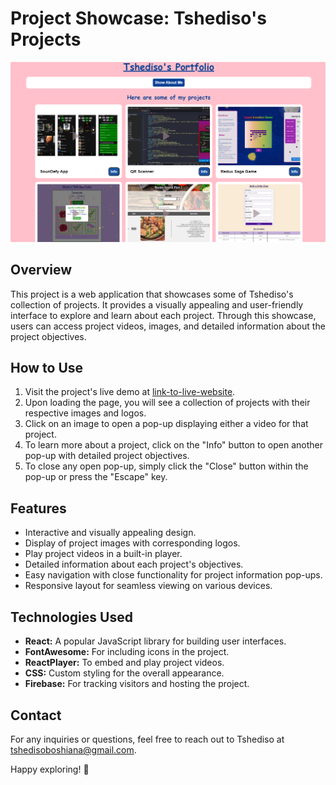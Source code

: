 # Project Showcase: Tshediso's Projects 

[![Project Showcase Demo](public/images/thumbnails/demo.png)](https://projects-5584f.web.app/)

## Overview

This project is a web application that showcases some of Tshediso's collection of projects. It provides a visually appealing and user-friendly interface to explore and learn about each project. Through this showcase, users can access project videos, images, and detailed information about the project objectives.

## How to Use

1. Visit the project's live demo at [link-to-live-website](https://projects-5584f.web.app/).
2. Upon loading the page, you will see a collection of projects with their respective images and logos.
3. Click on an image to open a pop-up displaying either a video for that project.
4. To learn more about a project, click on the "Info" button to open another pop-up with detailed project objectives.
5. To close any open pop-up, simply click the "Close" button within the pop-up or press the "Escape" key.

## Features

- Interactive and visually appealing design.
- Display of project images with corresponding logos.
- Play project videos in a built-in player.
- Detailed information about each project's objectives.
- Easy navigation with close functionality for project information pop-ups.
- Responsive layout for seamless viewing on various devices.

## Technologies Used

- **React:** A popular JavaScript library for building user interfaces.
- **FontAwesome:** For including icons in the project.
- **ReactPlayer:** To embed and play project videos.
- **CSS:** Custom styling for the overall appearance.
- **Firebase:** For tracking visitors and hosting the project.

## Contact

For any inquiries or questions, feel free to reach out to Tshediso at [tshedisoboshiana@gmail.com](mailto:tshedisoboshiana@gmail.com).

Happy exploring! 🚀
